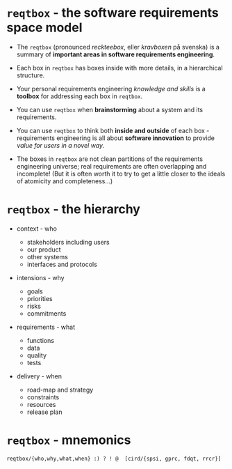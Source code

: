 # `reqtbox` - the software requirements space model

* The `reqtbox` (pronounced *reckteebox*, eller *kravboxen* på svenska) is a summary of **important areas in software requirements engineering**.

* Each box in `reqtbox` has boxes inside with more details, in a hierarchical structure.

* Your personal requirements engineering *knowledge and skills* is a **toolbox** for addressing each box in `reqtbox`.

* You can use `reqtbox` when **brainstorming** about a system and its requirements.

* You can use `reqtbox` to think both **inside and outside** of each box - requirements engineering is all about **software innovation** to provide *value for users in a novel way*.

* The boxes in `reqtbox` are not clean partitions of the requirements engineering universe; real requirements are often overlapping and incomplete! (But it is often worth it to try to get a little closer to the ideals of atomicity and completeness...)

# `reqtbox` - the hierarchy

* context - who

  * stakeholders including users
  * our product
  * other systems
  * interfaces and protocols

* intensions - why

  * goals
  * priorities
  * risks
  * commitments

* requirements - what

  * functions
  * data
  * quality
  * tests

* delivery - when

  * road-map and strategy
  * constraints
  * resources
  * release plan

# `reqtbox` - mnemonics

    reqtbox/{who,why,what,when} :) ? ! @  [cird/{spsi, gprc, fdqt, rrcr}]

